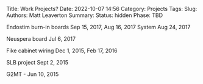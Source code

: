 Title: Work Projects?
Date: 2022-10-07 14:56
Category: Projects
Tags:
Slug:
Authors: Matt Leaverton
Summary:
Status: hidden
Phase: TBD

Endostim burn-in boards Sep 15, 2017, Aug 16, 2017
System Aug 24, 2017

Neuspera board Jul 6, 2017

Fike cabinet wiring Dec 1, 2015,  Feb 17, 2016

SLB project Sept 2, 2015

G2MT - Jun 10, 2015